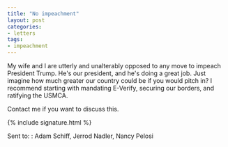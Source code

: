 ```yaml
---
title: "No impeachment"
layout: post
categories:
- letters
tags:
- impeachment
---
```


My wife and I are utterly and unalterably opposed to any move to impeach President Trump. He's our president, and he's doing a great job. Just imagine how much greater our country could be if you would pitch in? I recommend starting with mandating E-Verify, securing our borders, and ratifying the USMCA.

Contact me if you want to discuss this.

{% include signature.html %}

Sent to:
: Adam Schiff, Jerrod Nadler, Nancy Pelosi
